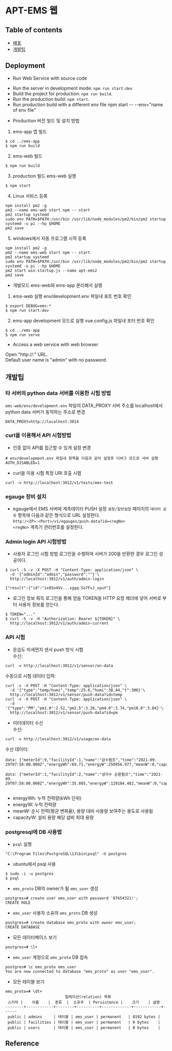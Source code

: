 # APT-EMS 웹

## Table of contents

* [배포](#deployment)
* [개발팁](#development)

## <a name="deployment"/>Deployment

* Run Web Service with source code
- Run the server in development mode: `npm run start:dev`
- Build the project for production: `npm run build`.
- Run the production build: `npm start`.
- Run production build with a different env file npm start -- --env="name of env file"

* Production 버전 빌드 및 설치 방법
1) ems-app 앱 빌드
```
$ cd ../ems-app
$ npm run build
```
2) ems-web 빌드
```
$ npm run build
```

3) production 빌드 ems-web 실행
```
$ npm start
```

4) Linux 서비스 등록
```
npm install pm2 -g 
pm2 --name ems-web start npm -- start
pm2 startup systemd
sudo env PATH=$PATH:/usr/bin /usr/lib/node_modules/pm2/bin/pm2 startup systemd -u pi --hp $HOME
pm2 save
```

5) windows에서 자동 프로그램 시작 등록
```
npm install pm2 -g 
pm2 --name ems-web start npm -- start
pm2 startup systemd
sudo env PATH=$PATH:/usr/bin /usr/lib/node_modules/pm2/bin/pm2 startup systemd -u pi --hp $HOME
pm2 start win-startup.js --name apt-ems2
pm2 save
```


* 개발모드 ems-web와 ems-app 분리해서 실행

1) ems-web 실행
env/development.env 파일내 포트 번호 확인
```
$ export DEBUG=ems:*
$ npm run start:dev
```

2) ems-app development 모드로 실행
vue.config.js 파일내 포터 번호 확인
```
$ cd ../ems-app
$ npm run serve
```

* Access a web service with web browser

Open "http://<ip>:<port>" URL.  
Default user name is "admin" with no password.

## <a name="development"/>개발팁

### 타 서버의 python data 서버를 이용한 시험 방법
`ems-web/env/development.env` 파일의 DATA_PROXY 서버 주소를 localhost에서 python data 서버가 동작하는 주소로 변경
```
DATA_PROXY=http://localhost:3014
```

### curl을 이용해서 API 시험방법

* 인증 없이 API를 접근할 수 있게 설정 변경
```
# env/development.env 파일내 항목을 다음과 같이 설정후 디버그 모드로 서버 실행
AUTH_DISABLED=1
```

* curl을 이용 시험 특정 URI 호출 시험
```
curl -v http://localhost:3012/v1/tests/ems-test
```
### egauge 장비 설치

* egauge에서 EMS 서버에 계측데이터 PUSH 설정
`설정/일반설정` 페이지의 `데이터 공유` 항목에 다음과 같은 형식으로 URL 설정한다.  
`http:/<IP>:<Port>/v1/egauges/push-data?id=<regNo>`  
`<regNo>` 계측기 관리번호를 설정한다.

### Admin login API 시험방법

* 사용자 로그인 시험 방법
로그인을 수행하며 서버가 200을 반환한 경우 로그인 성공이다.
```
$ curl -S -v -X POST -H "Content-Type: application/json" \
  -d '{"adminId":"admin","password":""}'\
  http://localhost:3012/v1/auth/admin-login

{"result":{"id":"ix8So4Vv...sggq-So7FxJ_vpuY"}
```

* 로그인 정보 획득
로그인을 통해 얻음 TOKEN을 HTTP 요청 헤더에 넣어 서버로 부터 사용자 정보를 얻는다.
```
$ TOKEN="..."
$ curl -S -v -H "Authorization: Bearer ${TOKEN}" \
  http://localhost:3012/v1/auth/admin-current
```

### API 시험

* 온습도 미세먼지 센서 push 방식 시험  
수신:
```
curl -v http://localhost:3012/v1/sensor/on-data
```
수동으로 시험 데이터 입력:
```
curl -v -X POST -H "Content-Type: application/json" \
  -d '{"type":"temp/humi","temp":25.6,"humi":38.44,"t":300}'\
  http://localhost:3012/v1/sensor/push-data?id=temp
curl -v -X POST -H "Content-Type: application/json" \
  -d '{"type":"PM","pm1.0":2.52,"pm2.5":3.26,"pm4.0":3.74,"pm10.0":3.84}'\
  http://localhost:3012/v1/sensor/push-data?id=pm
```

* 미터데이터 수신  
수신:
```
curl -v http://localhost:3012/v1/usage/on-data
```
수신 데이터:
```
data: {"meterId":9,"facilityId":1,"name":"급수펌프","time":"2021-09-29T07:58:00.000Z","energyWh":69.71,"energyW":250956.977,"meanW":0,"capacity":100}

data: {"meterId":1,"facilityId":2,"name":"냉각수 순환펌프","time":"2021-09-29T07:58:00.000Z","energyWh":35.885,"energyW":129184.482,"meanW":0,"capacity":100}


```
  * energyWh: 누적 전력량(kWh 단위)  
  * energyW: 누적 전력량  
  * meanW: 순시 전력(평균 변화율), 용량 대비 사용량 보여주는 용도로 사용됨  
  * capacityW: 설비 용량 해당 설비 최대 용량  

### postgresql에 DB 사용법

* `psql` 실행
```
"C:\Program Files\PostgreSQL\13\bin\psql" -U postgres
```

* ubuntu에서 psql 사용
```
$ sudo -i -u postgres
$ psql
```

* `ems_proto` DB의 owner가 될 `ems_user` 생성
```
postgres=# create user ems_user with password '87654321!';
CREATE ROLE
```

* `ems_user` 사용자 소유의 `ems_proto` DB 생성
```
postgres=# create database ems_proto with owner ems_user;
CREATE DATABASE
```

* 모든 데이터베이스 보기
```
postgres=# \l+
```

* `ems_user` 계정으로 `ems_proto` DB 접속
```
postgres# \c ems_proto ems_user
You are now connected to database "ems_proto" as user "ems_user".
```

* 모든 테이블 보기
```
ems_proto=# \dt+
                          릴레이션(relation) 목록
 스키마 |    이름    |  종류  |  소유주  | Persistence |    크기    | 설명
--------+------------+--------+----------+-------------+------------+------
 public | admins     | 테이블 | ems_user | permanent   | 8192 bytes |
 public | facilities | 테이블 | ems_user | permanent   | 0 bytes    |
 public | users      | 테이블 | ems_user | permanent   | 0 bytes    |
```

## Reference
